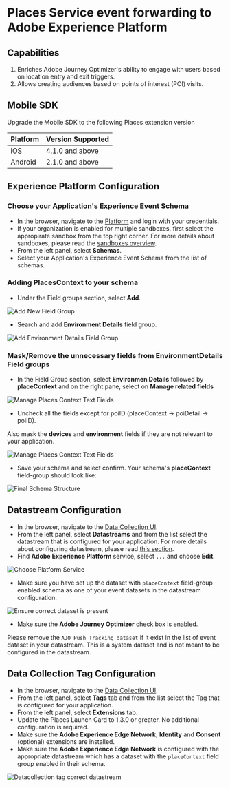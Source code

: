 # Places Service event forwarding to Adobe Experience Platform

## Capabilities

1. Enriches Adobe Journey Optimizer's ability to engage with users based on location entry and exit triggers.
2. Allows creating audiences based on points of interest (POI) visits.

## Mobile SDK

Upgrade the Mobile SDK to the following Places extension version

| Platform | Version Supported|
|---|---|
|iOS|4.1.0 and above|
|Android|2.1.0 and above|

## Experience Platform Configuration

### Choose your Application's Experience Event Schema

* In the browser, navigate to the [Platform](https://experience.adobe.com/#/platform/) and login with your credentials.
* If your organization is enabled for multiple sandboxes, first select the appropirate sandbox from the top right corner. For more details about sandboxes, please read the [sandboxes overview](https://experienceleague.adobe.com/docs/experience-platform/sandbox/home.html).
* From the left panel, select **Schemas**.
* Select your Application's Experience Event Schema from the list of schemas.

### Adding PlacesContext to your schema

* Under the Field groups section, select **Add**.

![Add New Field Group](./assets/index/add-new-field-group.png)

* Search and add **Environment Details** field group.

![Add Environment Details Field Group](./assets/index/add-environment-details-fieldgroup.png)

### Mask/Remove the unnecessary fields from EnvironmentDetails Field groups

* In the Field Group section, select **Environmen Details** followed by **placeContext** and on the right pane, select on **Manage related fields**

![Manage Places Context Text Fields](./assets/index/manage-places-context-fields.png)

* Uncheck all the fields except for poiID (placeContext -> poiDetail -> poiID).

<InlineAlert variant="info" slots="text"/>

Also mask the **devices** and **environment** fields if they are not relevant to your application.

![Manage Places Context Text Fields](./assets/index/mask-everything-except-poiId.png)

* Save your schema and
select confirm. Your schema's **placeContext** field-group should look like:

![Final Schema Structure](./assets/index/final-schema-structure.png)

## Datastream Configuration

* In the browser, navigate to the [Data Collection UI](https://experience.adobe.com/#/data-collection).
* From the left panel, select **Datastreams** and from the list select the datastream that is configured for your application. For more details about configuring datastream, please read [this section](../../home/getting-started/configure-datastreams.md).
* Find **Adobe Experience Platform** service, select `...` and choose **Edit**.

![Choose Platform Service](./assets/index/datastream-choose-platform-services.png)

* Make sure you have set up the dataset with `placeContext` field-group enabled schema as one of your event datasets in the datastream configuration.

![Ensure correct dataset is present](./assets/index/datastream-ensure-correct-dataset.png)

* Make sure the **Adobe Journey Optimizer** check box is enabled.

<InlineAlert variant="warning" slots="text"/>

Please remove the `AJO Push Tracking dataset` if it exist in the list of event dataset in your datastream. This is a system dataset and is not meant to be configured in the datastream.

## Data Collection Tag Configuration

* In the browser, navigate to the [Data Collection UI](https://experience.adobe.com/#/data-collection).
* From the left panel, select **Tags** tab and from the list select the Tag that is configured for your application.
* From the left panel, select **Extensions** tab.
* Update the Places Launch Card to 1.3.0 or greater. No additional configuration is required.
* Make sure the **Adobe Experience Edge Network**, **Identity** and **Consent** (optional) extensions are installed.
* Make sure the **Adobe Experience Edge Network** is configured with the appropriate datastream which has a dataset with the `placeContext` field group enabled in their schema.

![Datacollection tag correct datastream](./assets/index/datacollection-tag-correct-datastream.png)
